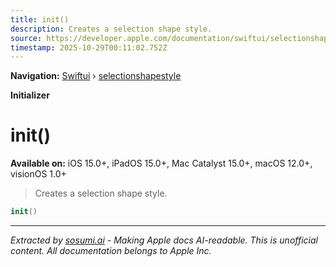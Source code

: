 ```yaml
---
title: init()
description: Creates a selection shape style.
source: https://developer.apple.com/documentation/swiftui/selectionshapestyle/init()
timestamp: 2025-10-29T00:11:02.752Z
---
```


**Navigation:** [Swiftui](/documentation/swiftui) › [selectionshapestyle](/documentation/swiftui/selectionshapestyle)

**Initializer**

# init()

**Available on:** iOS 15.0+, iPadOS 15.0+, Mac Catalyst 15.0+, macOS 12.0+, visionOS 1.0+

> Creates a selection shape style.

```swift
init()
```

---

*Extracted by [sosumi.ai](https://sosumi.ai) - Making Apple docs AI-readable.*
*This is unofficial content. All documentation belongs to Apple Inc.*
